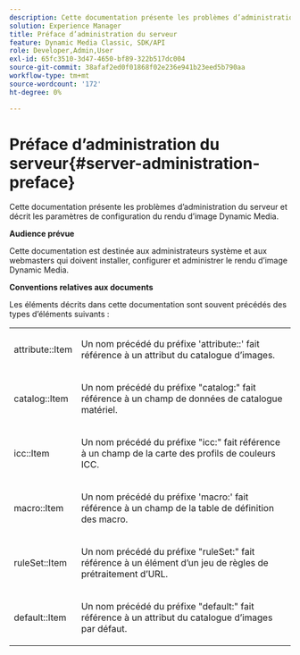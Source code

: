 ```yaml
---
description: Cette documentation présente les problèmes d’administration du serveur et décrit les paramètres de configuration du rendu d’image Dynamic Media.
solution: Experience Manager
title: Préface d’administration du serveur
feature: Dynamic Media Classic, SDK/API
role: Developer,Admin,User
exl-id: 65fc3510-3d47-4650-bf89-322b517dc004
source-git-commit: 38afaf2ed0f01868f02e236e941b23eed5b790aa
workflow-type: tm+mt
source-wordcount: '172'
ht-degree: 0%

---
```


# Préface d’administration du serveur{#server-administration-preface}

Cette documentation présente les problèmes d’administration du serveur et décrit les paramètres de configuration du rendu d’image Dynamic Media.

**Audience prévue**

Cette documentation est destinée aux administrateurs système et aux webmasters qui doivent installer, configurer et administrer le rendu d’image Dynamic Media.

**Conventions relatives aux documents**

Les éléments décrits dans cette documentation sont souvent précédés des types d’éléments suivants :

<table id="simpletable_E96BA470B3CE4266A9E6ED0440A56C40"> 
 <tr class="strow"> 
  <td class="stentry"> <p>attribute::Item </p></td> 
  <td class="stentry"> <p>Un nom précédé du préfixe 'attribute::' fait référence à un attribut du catalogue d’images. </p></td> 
 </tr> 
 <tr class="strow"> 
  <td class="stentry"> <p>catalog::Item </p></td> 
  <td class="stentry"> <p>Un nom précédé du préfixe "catalog:" fait référence à un champ de données de catalogue matériel. </p></td> 
 </tr> 
 <tr class="strow"> 
  <td class="stentry"> <p>icc::Item </p></td> 
  <td class="stentry"> <p>Un nom précédé du préfixe "icc:" fait référence à un champ de la carte des profils de couleurs ICC. </p></td> 
 </tr> 
 <tr class="strow"> 
  <td class="stentry"> <p>macro::Item </p></td> 
  <td class="stentry"> <p>Un nom précédé du préfixe 'macro:' fait référence à un champ de la table de définition des macro. </p></td> 
 </tr> 
 <tr class="strow"> 
  <td class="stentry"> <p>ruleSet::Item </p></td> 
  <td class="stentry"> <p>Un nom précédé du préfixe "ruleSet:" fait référence à un élément d’un jeu de règles de prétraitement d’URL. </p></td> 
 </tr> 
 <tr class="strow"> 
  <td class="stentry"> <p>default::Item </p></td> 
  <td class="stentry"> <p>Un nom précédé du préfixe "default:" fait référence à un attribut du catalogue d’images par défaut. </p></td> 
 </tr> 
</table>

